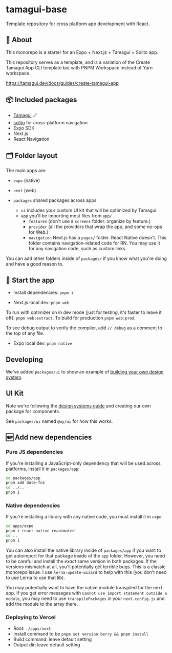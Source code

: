 # tamagui-base

Template repository for cross platform app development with React.

## 🔦 About

This monorepo is a starter for an Expo + Next.js + Tamagui + Solito app.

This repository serves as a template, and is a variation of the Create Tamagui App CLI template but with PNPM Workspace instead of Yarn workspace.

https://tamagui.dev/docs/guides/create-tamagui-app

## 📦 Included packages

- [Tamagui](https://tamagui.dev) 🪄
- [solito](https://solito.dev) for cross-platform navigation
- Expo SDK
- Next.js
- React Navigation

## 🗂 Folder layout

The main apps are:

- `expo` (native)
- `next` (web)

- `packages` shared packages across apps
  - `ui` includes your custom UI kit that will be optimized by Tamagui
  - `app` you'll be importing most files from `app/`
    - `features` (don't use a `screens` folder. organize by feature.)
    - `provider` (all the providers that wrap the app, and some no-ops for Web.)
    - `navigation` Next.js has a `pages/` folder. React Native doesn't. This folder contains navigation-related code for RN. You may use it for any navigation code, such as custom links.

You can add other folders inside of `packages/` if you know what you're doing and have a good reason to.

## 🏁 Start the app

- Install dependencies: `pnpm i`

- Next.js local dev: `pnpm web`

To run with optimizer on in dev mode (just for testing, it's faster to leave it off): `pnpm web:extract`. To build for production `pnpm web:prod`.

To see debug output to verify the compiler, add `// debug` as a comment to the top of any file.

- Expo local dev: `pnpm native`


## Developing

We've added `packages/ui` to show an example of [building your own design system](https://tamagui.dev/docs/guides/design-systems).

## UI Kit

Note we're following the [design systems guide](https://tamagui.dev/docs/guides/design-systems) and creating our own package for components.

See `packages/ui` named `@my/ui` for how this works.

## 🆕 Add new dependencies

### Pure JS dependencies

If you're installing a JavaScript-only dependency that will be used across platforms, install it in `packages/app`:

```sh
cd packages/app
pnpm add date-fns
cd ../..
pnpm i
```

### Native dependencies

If you're installing a library with any native code, you must install it in `expo`:

```sh
cd apps/expo
pnpm i react-native-reanimated
cd ..
pnpm i
```

You can also install the native library inside of `packages/app` if you want to get autoimport for that package inside of the `app` folder. However, you need to be careful and install the _exact_ same version in both packages. If the versions mismatch at all, you'll potentially get terrible bugs. This is a classic monorepo issue. I use `lerna-update-wizard` to help with this (you don't need to use Lerna to use that lib).

You may potentially want to have the native module transpiled for the next app. If you get error messages with ```Cannot use import statement outside a module```, you may need to use `transpilePackages` in your `next.config.js` and add the module to the array there.

### Deploying to Vercel

- Root: `./apps/next`
- Install command to be `pnpm set version berry && pnpm install`
- Build command: leave default setting
- Output dir: leave default setting
